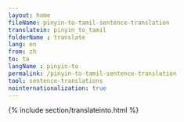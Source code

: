 ```yaml
---
layout: home
fileName: pinyin-to-tamil-sentence-translation
translatein: pinyin_to_tamil
folderName : translate
lang: en
from: zh
to: ta
langName : pinyin-to
permalink: /pinyin-to-tamil-sentence-translation
tool: sentence-translations
nointernationalization: true
---
```

{% include section/translateinto.html %}
